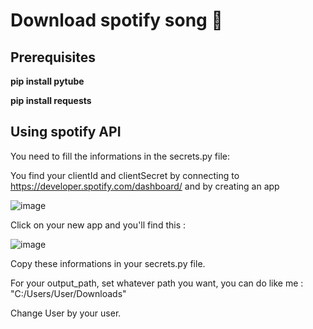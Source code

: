 # Download spotify song 🎵

## Prerequisites
**pip install pytube**

**pip install requests**

## Using spotify API 

You need to fill the informations in the secrets.py file:

You find your clientId and clientSecret by connecting to https://developer.spotify.com/dashboard/ and by creating an app

![image](https://user-images.githubusercontent.com/68773979/179351820-98664172-dfed-44e5-b9db-723dc72a0b2d.png)

Click on your new app and you'll find this :

![image](https://user-images.githubusercontent.com/68773979/179351936-6be9aed7-b86a-4be1-a7f2-9f1c6d11610f.png)

Copy these informations in your secrets.py file.

For your output_path, set whatever path you want, you can do like me : "C:/Users/User/Downloads"

Change User by your user.

